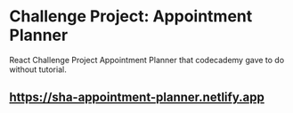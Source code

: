 # Challenge Project: Appointment Planner
React Challenge Project Appointment Planner that codecademy gave to do without tutorial.

## https://sha-appointment-planner.netlify.app
